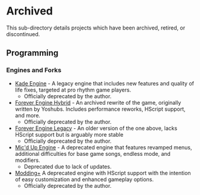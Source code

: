 # Archived

This sub-directory details projects which have been archived, retired, or discontinued.

## Programming

### Engines and Forks

- [Kade Engine](https://github.com/kadedev/kade-engine) - A legacy engine that includes new features and quality of life fixes, targeted at pro rhythm game players. 
    - Officially deprecated by the author.
- [Forever Engine Hybrid](https://github.com/CrowPlexus-Archives/Forever-Engine-Hybrid) - An archived rewrite of the game, originally written by Yoshubs. Includes performance reworks, HScript support, and more.
    - Officially deprecated by the author.
- [Forever Engine Legacy](https://github.com/CrowPlexus-Archives/Forever-Engine-Legacy) - An older version of the one above, lacks HScript support but is arguably more stable
    - Officially deprecated by the author.
- [Mic'd Up Engine](https://github.com/Verwex/Funkin-Mic-d-Up-SC) - A deprecated engine that features revamped menus, additional difficulties for base game songs, endless mode, and modifiers.
    - Deprecated due to lack of updates.
- [Modding+](https://github.com/FunkinModdingPlus/ModdingPlus) A deprecated engine with HScript support with the intention of easy customization and enhanced gameplay options.
    - Officially deprecated by the author.
